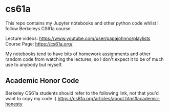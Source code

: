 # cs61a

This repo contains my Jupyter notebooks and other python code whilst I follow Berkeleys CS61a course.

Lecture videos: https://www.youtube.com/user/papajohnno/playlists
Course Page: https://cs61a.org/

My notebooks tend to have bits of homework assignments and other random code from watching the lectures,
so I don't expect it to be of much use to anybody but myself.

## Academic Honor Code

Berkeley CS61a students should refer to the following link, not that you'd want to copy my code :)
https://cs61a.org/articles/about.html#academic-honesty
